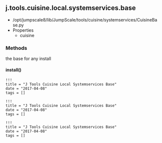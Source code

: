 <!-- toc -->
## j.tools.cuisine.local.systemservices.base

- /opt/jumpscale8/lib/JumpScale/tools/cuisine/systemservices/CuisineBase.py
- Properties
    - cuisine

### Methods

the base for any install

#### install() 


```
!!!
title = "J Tools Cuisine Local Systemservices Base"
date = "2017-04-08"
tags = []
```

```
!!!
title = "J Tools Cuisine Local Systemservices Base"
date = "2017-04-08"
tags = []
```

```
!!!
title = "J Tools Cuisine Local Systemservices Base"
date = "2017-04-08"
tags = []
```
